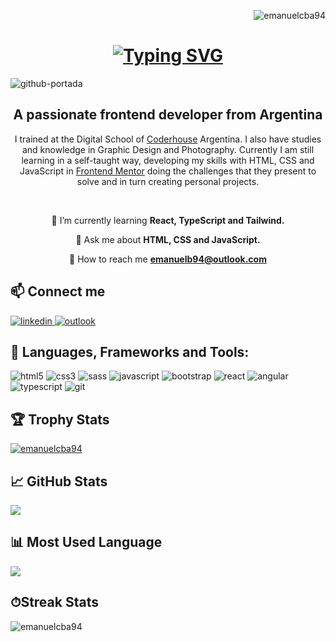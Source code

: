 <p align="right"><img src="https://komarev.com/ghpvc/?username=emanuelcba94&label=Profile%20views&color=0e75b6&style=flat" alt="emanuelcba94"/></p>

<h1 align="center">
    <a href="https://git.io/typing-svg"><img src="https://readme-typing-svg.demolab.com?font=Fira+Code&weight=600&size=32&pause=1000&color=FF7300&width=435&lines=Hi+%F0%9F%91%8B%2C+Welcome!+;I'm+Emanuel+Bonardo!" alt="Typing SVG" /></a>
</h1>

![github-portada](https://github.com/emanuelcba94/emanuelcba94/assets/114887861/c3749072-8a1a-49b7-a545-578ff46399ce)

<h2 align="center">A passionate frontend developer from Argentina</h2>
<p align="center">I trained at the Digital School of <a href="https://www.coderhouse.com/">Coderhouse</a> Argentina. I also have studies and knowledge in Graphic Design and Photography.
    Currently I am still learning in a self-taught way, developing my skills with HTML, CSS and JavaScript in <a href="https://www.frontendmentor.io/home">Frontend Mentor</a> doing the challenges that they present to solve and in turn creating personal projects.
</p>

<br>

<div align="center">
    
🌱 I’m currently learning **React, TypeScript and Tailwind.**
    
💬 Ask me about **HTML, CSS and JavaScript.**

📧 How to reach me **emanuelb94@outlook.com**

</div>

<h2 align="left">📫 Connect me</h2>
<a href="https://linkedin.com/in/emanuel-bonardo-041b4a15b" target="_blank">
    <img src="https://img.shields.io/badge/LinkedIn-0077B5?style=for-the-badge&logo=linkedin&logoColor=white" alt="linkedin">
</a>
<a href="mailto:emanuelb94@outlook.com" target="_blank">
    <img src="https://img.shields.io/badge/Microsoft_Outlook-0078D4?style=for-the-badge&logo=microsoft-outlook&logoColor=white" alt="outlook">
</a>


<h2 align="left">💼 Languages, Frameworks and Tools:</h2>
<span><img src="https://img.shields.io/badge/HTML5-E34F26?style=for-the-badge&logo=html5&logoColor=white" alt="html5"></span>
<span><img src="https://img.shields.io/badge/CSS3-1572B6?style=for-the-badge&logo=css3&logoColor=white" alt="css3"></span>
<span><img src="https://img.shields.io/badge/Sass-CC6699?style=for-the-badge&logo=sass&logoColor=white" alt="sass"></span>
<span><img src="https://img.shields.io/badge/JavaScript-323330?style=for-the-badge&logo=javascript&logoColor=F7DF1E" alt="javascript"></span>
<span><img src="https://img.shields.io/badge/Bootstrap-563D7C?style=for-the-badge&logo=bootstrap&logoColor=white" alt="bootstrap"></span>
<span><img src="https://img.shields.io/badge/React-20232A?style=for-the-badge&logo=react&logoColor=61DAFB" alt="react"></span>
<span><img src="https://img.shields.io/badge/Angular-DD0031?style=for-the-badge&logo=angular&logoColor=white" alt="angular"></span>
<span><img src="https://img.shields.io/badge/TypeScript-007ACC?style=for-the-badge&logo=typescript&logoColor=white" alt="typescript"></span>
<span><img src="https://img.shields.io/badge/git-%23F05033.svg?style=for-the-badge&logo=git&logoColor=white" alt="git"></span>

## 🏆 Trophy Stats 
<p align="left"> <a href="https://github.com/ryo-ma/github-profile-trophy"><img src="https://github-profile-trophy.vercel.app/?username=emanuelcba94&theme=tokyonight" alt="emanuelcba94" /></a> </p>

## 📈 GitHub Stats 
<p><img align="center" src="https://github-readme-stats-git-masterrstaa-rickstaa.vercel.app/api?username=emanuelcba94&theme=tokyonight" /></p>

## 📊 Most Used Language
<p><img align="center" src="https://github-readme-stats.vercel.app/api/top-langs/?username=emanuelcba94&theme=tokyonight" /></p>

## ⏱Streak Stats
<p><img align="center" src="https://github-readme-streak-stats.herokuapp.com/?user=emanuelcba94&theme=tokyonight" alt="emanuelcba94" /></p>


